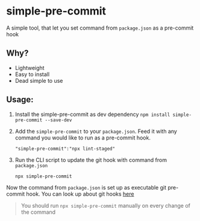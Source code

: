 # simple-pre-commit

A simple tool, that let you set command from `package.json` as a pre-commit hook

## Why?

- Lightweight
- Easy to install
- Dead simple to use

## Usage:

1. Install the simple-pre-commit as dev dependency `npm install simple-pre-commit --save-dev`

2. Add the `simple-pre-commit` to your `package.json`. Feed it with any command you would like to run as a pre-commit hook. 
   
   `"simple-pre-commit":"npx lint-staged"`

3. Run the CLI script to update the git hook with command from `package.json`

    `npx simple-pre-commit`
    
Now the command from `package.json` is set up as executable git pre-commit hook. 
You can look up about git hooks [here](https://git-scm.com/book/en/v2/Customizing-Git-Git-Hooks)

> You should run `npx simple-pre-commit` manually on every change of the command

